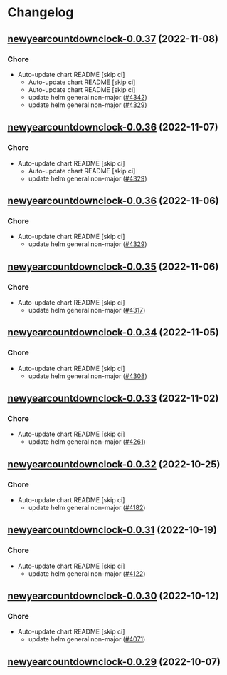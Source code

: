 # Changelog



## [newyearcountdownclock-0.0.37](https://github.com/truecharts/charts/compare/newyearcountdownclock-0.0.35...newyearcountdownclock-0.0.37) (2022-11-08)

### Chore

- Auto-update chart README [skip ci]
  - Auto-update chart README [skip ci]
  - Auto-update chart README [skip ci]
  - update helm general non-major ([#4342](https://github.com/truecharts/charts/issues/4342))
  - update helm general non-major ([#4329](https://github.com/truecharts/charts/issues/4329))




## [newyearcountdownclock-0.0.36](https://github.com/truecharts/charts/compare/newyearcountdownclock-0.0.35...newyearcountdownclock-0.0.36) (2022-11-07)

### Chore

- Auto-update chart README [skip ci]
  - Auto-update chart README [skip ci]
  - update helm general non-major ([#4329](https://github.com/truecharts/charts/issues/4329))




## [newyearcountdownclock-0.0.36](https://github.com/truecharts/charts/compare/newyearcountdownclock-0.0.35...newyearcountdownclock-0.0.36) (2022-11-06)

### Chore

- Auto-update chart README [skip ci]
  - update helm general non-major ([#4329](https://github.com/truecharts/charts/issues/4329))




## [newyearcountdownclock-0.0.35](https://github.com/truecharts/charts/compare/newyearcountdownclock-0.0.34...newyearcountdownclock-0.0.35) (2022-11-06)

### Chore

- Auto-update chart README [skip ci]
  - update helm general non-major ([#4317](https://github.com/truecharts/charts/issues/4317))




## [newyearcountdownclock-0.0.34](https://github.com/truecharts/charts/compare/newyearcountdownclock-0.0.33...newyearcountdownclock-0.0.34) (2022-11-05)

### Chore

- Auto-update chart README [skip ci]
  - update helm general non-major ([#4308](https://github.com/truecharts/charts/issues/4308))




## [newyearcountdownclock-0.0.33](https://github.com/truecharts/charts/compare/newyearcountdownclock-0.0.32...newyearcountdownclock-0.0.33) (2022-11-02)

### Chore

- Auto-update chart README [skip ci]
  - update helm general non-major ([#4261](https://github.com/truecharts/charts/issues/4261))




## [newyearcountdownclock-0.0.32](https://github.com/truecharts/charts/compare/newyearcountdownclock-0.0.31...newyearcountdownclock-0.0.32) (2022-10-25)

### Chore

- Auto-update chart README [skip ci]
  - update helm general non-major ([#4182](https://github.com/truecharts/charts/issues/4182))




## [newyearcountdownclock-0.0.31](https://github.com/truecharts/charts/compare/newyearcountdownclock-0.0.30...newyearcountdownclock-0.0.31) (2022-10-19)

### Chore

- Auto-update chart README [skip ci]
  - update helm general non-major ([#4122](https://github.com/truecharts/charts/issues/4122))




## [newyearcountdownclock-0.0.30](https://github.com/truecharts/charts/compare/newyearcountdownclock-0.0.29...newyearcountdownclock-0.0.30) (2022-10-12)

### Chore

- Auto-update chart README [skip ci]
  - update helm general non-major ([#4071](https://github.com/truecharts/charts/issues/4071))




## [newyearcountdownclock-0.0.29](https://github.com/truecharts/charts/compare/newyearcountdownclock-0.0.28...newyearcountdownclock-0.0.29) (2022-10-07)
